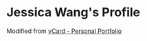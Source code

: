 # Jessica Wang's Profile

Modified from [vCard - Personal Portfolio](https://github.com/codewithsadee/vcard-personal-portfolio)
